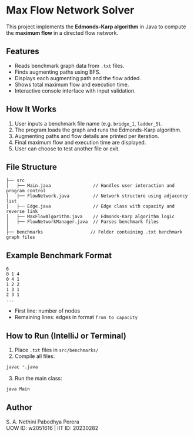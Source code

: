 # Max Flow Network Solver

This project implements the **Edmonds-Karp algorithm** in Java to compute the **maximum flow** in a directed flow network.

## Features
- Reads benchmark graph data from `.txt` files.
- Finds augmenting paths using BFS.
- Displays each augmenting path and the flow added.
- Shows total maximum flow and execution time.
- Interactive console interface with input validation.

## How It Works
1. User inputs a benchmark file name (e.g. `bridge_1`, `ladder_5`).
2. The program loads the graph and runs the Edmonds-Karp algorithm.
3. Augmenting paths and flow details are printed per iteration.
4. Final maximum flow and execution time are displayed.
5. User can choose to test another file or exit.

## File Structure
```
├── src
│   ├── Main.java                // Handles user interaction and program control
│   ├── FlowNetwork.java         // Network structure using adjacency list
│   ├── Edge.java                // Edge class with capacity and reverse link
│   ├── MaxFlowAlgorithm.java    // Edmonds-Karp algorithm logic
│   ├── FlowNetworkManager.java  // Parses benchmark files
│
├── benchmarks                  // Folder containing .txt benchmark graph files
```

## Example Benchmark Format
```
6
0 1 4
0 4 1
1 2 2
1 3 1
2 3 1
...
```
- First line: number of nodes
- Remaining lines: edges in format `from to capacity`

## How to Run (IntelliJ or Terminal)
1. Place `.txt` files in `src/benchmarks/`
2. Compile all files:
```bash
javac *.java
```
3. Run the main class:
```bash
java Main
```

## Author
S. A. Nethini Pabodhya Perera  
UOW ID: w2051616 | IIT ID: 20230282


